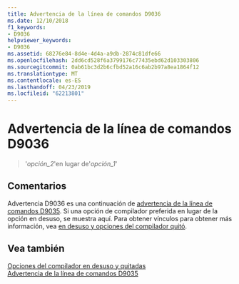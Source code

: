 ```yaml
---
title: Advertencia de la línea de comandos D9036
ms.date: 12/10/2018
f1_keywords:
- D9036
helpviewer_keywords:
- D9036
ms.assetid: 68276e84-8d4e-4d4a-a9db-2874c81dfe66
ms.openlocfilehash: 2dd6cd528f6a3799176c77435ebd62d103303806
ms.sourcegitcommit: 0ab61bc3d2b6cfbd52a16c6ab2b97a8ea1864f12
ms.translationtype: MT
ms.contentlocale: es-ES
ms.lasthandoff: 04/23/2019
ms.locfileid: "62213801"
---
```

# <a name="command-line-warning-d9036"></a>Advertencia de la línea de comandos D9036

> '*opción\_2*'en lugar de'*opción\_1*'

## <a name="remarks"></a>Comentarios

Advertencia D9036 es una continuación de [advertencia de la línea de comandos D9035](../../error-messages/tool-errors/command-line-warning-d9035.md). Si una opción de compilador preferida en lugar de la opción en desuso, se muestra aquí. Para obtener vínculos para obtener más información, vea [en desuso y opciones del compilador quitó](../../build/reference/compiler-options-listed-by-category.md#deprecated-and-removed-compiler-options).

## <a name="see-also"></a>Vea también

[Opciones del compilador en desuso y quitadas](../../build/reference/compiler-options-listed-by-category.md#deprecated-and-removed-compiler-options)<br/>
[Advertencia de la línea de comandos D9035](command-line-warning-d9035.md)